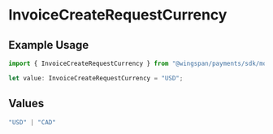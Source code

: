 # InvoiceCreateRequestCurrency

## Example Usage

```typescript
import { InvoiceCreateRequestCurrency } from "@wingspan/payments/sdk/models/shared";

let value: InvoiceCreateRequestCurrency = "USD";
```

## Values

```typescript
"USD" | "CAD"
```